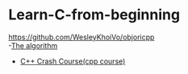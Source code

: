 # Learn-C-from-beginning

https://github.com/WesleyKhoiVo/objoricpp </br>
-[The algorithm](https://github.com/TheAlgorithms)
- [C++ Crash Course(cpp course)](https://epdf.pub/c-weekend-crash-course.html)
